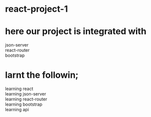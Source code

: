 # react-project-1
# here our project is integrated with 
  json-server\
  react-router\
  bootstrap
# larnt the followin;
  learning react\
  learning json-server\
  learning react-router\
  learning bootstrap\
  learning api
  
